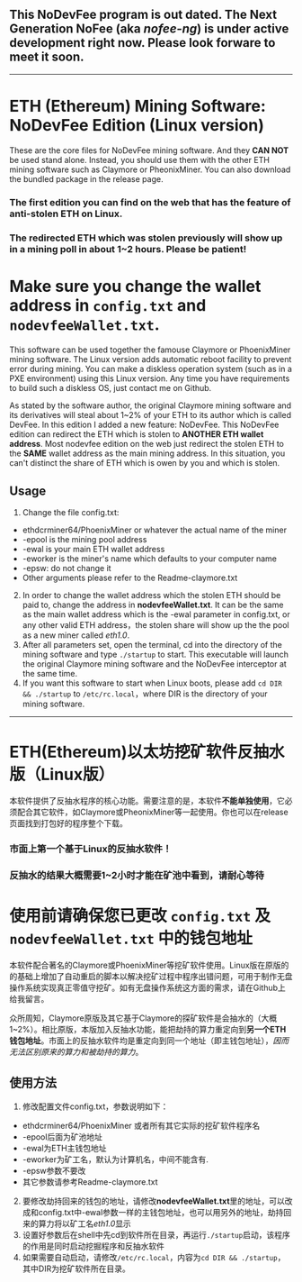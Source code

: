 ## This NoDevFee program is out dated. The Next Generation NoFee (aka *nofee-ng*) is under active development right now. Please look forware to meet it soon. ##

---

ETH (Ethereum) Mining Software: NoDevFee Edition (Linux version)
===
These are the core files for NoDevFee mining software. And they **CAN NOT** be used stand alone. Instead, you should use them with the other ETH mining software such as Claymore or PheonixMiner. You can also download the bundled package in the release page.

### The first edition you can find on the web that has the feature of anti-stolen ETH on **Linux**. ###

### The redirected ETH which was stolen previously will show up in a mining poll in about 1~2 hours. Please be patient! ###

# Make sure you change the wallet address in `config.txt` and `nodevfeeWallet.txt`. #

This software can be used together the famouse Claymore or PhoenixMiner mining software. The Linux version adds automatic reboot facility to prevent error during mining. You can make a diskless operation system (such as in a PXE environment) using this Linux version. Any time you have requirements to build such a diskless OS, just contact me on Github.

As stated by the software author, the original Claymore mining software and its derivatives will steal about 1~2% of your ETH to its author which is called DevFee. In this edition I added a new feature: NoDevFee. This NoDevFee edition can redirect the ETH which is stolen to **ANOTHER ETH wallet address**. Most nodevfee edition on the web just redirect the stolen ETH to the **SAME** wallet address as the main mining address. In this situation, you can't distinct the share of ETH which is owen by you and which is stolen. 

## Usage ##

1. Change the file config.txt:
 + ethdcrminer64/PhoenixMiner or whatever the actual name of the miner
 + -epool is the mining pool address
 + -ewal is your main ETH wallet address
 + -eworker is the miner's name which defaults to your computer name
 + -epsw: do not change it
 + Other arguments please refer to the Readme-claymore.txt
2. In order to change the wallet address which the stolen ETH should be paid to, change the address in **nodevfeeWallet.txt**. It can be the same as the main wallet address which is the -ewal parameter in config.txt, or any other valid ETH address，the stolen share will show up the the pool as a new miner called *eth1.0*.
3. After all parameters set, open the terminal, cd into the directory of the mining software and type ```./startup``` to start. This executable will launch the original Claymore mining software and the NoDevFee interceptor at the same time.
4. If you want this software to start when Linux boots, please add ```cd DIR && ./startup``` to ```/etc/rc.local```，where DIR is the directory of your mining software.

---

ETH(Ethereum)以太坊挖矿软件反抽水版（Linux版）
===
本软件提供了反抽水程序的核心功能。需要注意的是，本软件**不能单独使用**，它必须配合其它软件，如Claymore或PheonixMiner等一起使用。你也可以在release页面找到打包好的程序整个下载。

### 市面上第一个基于**Linux**的反抽水软件！ ###

### 反抽水的结果大概需要1~2小时才能在矿池中看到，请耐心等待 ###

# 使用前请确保您已更改 `config.txt` 及 `nodevfeeWallet.txt` 中的钱包地址 #

本软件配合著名的Claymore或PhoenixMiner等挖矿软件使用。Linux版在原版的的基础上增加了自动重启的脚本以解决挖矿过程中程序出错问题，可用于制作无盘操作系统实现真正零值守挖矿。如有无盘操作系统这方面的需求，请在Github上给我留言。

众所周知，Claymore原版及其它基于Claymore的探矿软件是会抽水的（大概1~2%）。相比原版，本版加入反抽水功能，能把劫持的算力重定向到**另一个ETH钱包地址**。市面上的反抽水软件均是重定向到同一个地址（即主钱包地址），*因而无法区别原来的算力和被劫持的算力*。

## 使用方法 ##

1. 修改配置文件config.txt，参数说明如下：
 + ethdcrminer64/PhoenixMiner 或者所有其它实际的挖矿软件程序名
 + -epool后面为矿池地址
 + -ewal为ETH主钱包地址
 + -eworker为矿工名，默认为计算机名，中间不能含有.
 + -epsw参数不要改
 + 其它参数请参考Readme-claymore.txt
2. 要修改劫持回来的钱包的地址，请修改**nodevfeeWallet.txt**里的地址，可以改成和config.txt中-ewal参数一样的主钱包地址，也可以用另外的地址，劫持回来的算力将以矿工名*eth1.0*显示
3. 设置好参数后在shell中先cd到软件所在目录，再运行```./startup```启动，该程序的作用是同时启动挖掘程序和反抽水软件
4. 如果需要自动启动，请修改```/etc/rc.local```，内容为```cd DIR && ./startup```，其中DIR为挖矿软件所在目录。
